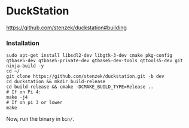 # DuckStation
https://github.com/stenzek/duckstation#building

### Installation
```
sudo apt-get install libsdl2-dev libgtk-3-dev cmake pkg-config qtbase5-dev qtbase5-private-dev qtbase5-dev-tools qttools5-dev git ninja-build -y
cd ~/
git clone https://github.com/stenzek/duckstation.git -b dev
cd duckstation && mkdir build-release
cd build-release && cmake -DCMAKE_BUILD_TYPE=Release ..
# If on Pi 4:
make -j4
# If on pi 3 or lower
make
```
Now, run the binary in ```bin/```.
